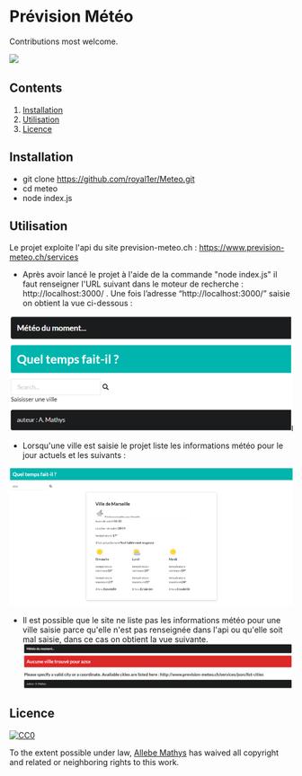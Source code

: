 # Prévision Météo 

Contributions most welcome.

![](https://media.giphy.com/media/l0HlCcGHVET4Gpb7a/giphy.gif)

## Contents

1. [Installation](#installation)
2. [Utilisation](#utilisation)
3. [Licence](#Licence)

## Installation
* git clone https://github.com/royal1er/Meteo.git
* cd meteo
* node index.js

## Utilisation

Le projet exploite l'api du site prevision-meteo.ch :  https://www.prevision-meteo.ch/services

* Après avoir lancé le projet à l'aide de la commande "node index.js" il faut renseigner l'URL suivant dans le moteur de recherche : http://localhost:3000/ . Une fois l’adresse “http://localhost:3000/” saisie on obtient la vue ci-dessous :

![](Capture.PNG)

* Lorsqu'une ville est saisie le projet liste les informations météo pour le jour actuels et les suivants :

![](Capture1.PNG)

* Il est possible que le site ne liste pas les informations météo pour une ville saisie parce qu'elle n'est pas renseignée dans l'api ou qu'elle soit mal saisie, dans ce cas on obtient la vue suivante.
![](Capture2.PNG)

## Licence

[![CC0](http://i.creativecommons.org/p/zero/1.0/88x31.png)](http://creativecommons.org/publicdomain/zero/1.0/)

To the extent possible under law, [Allebe Mathys](https://florianallebe6.wixsite.com/website) has waived all copyright and related or neighboring rights to this work.
